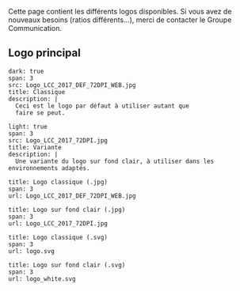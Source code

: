 Cette page contient les différents logos disponibles.
Si vous avez de nouveaux besoins (ratios différents…), merci de contacter le Groupe Communication.

## Logo principal

```image
dark: true
span: 3
src: Logo_LCC_2017_DEF_72DPI_WEB.jpg
title: Classique
description: |
  Ceci est le logo par défaut à utiliser autant que
  faire se peut.
```

```image
light: true
span: 3
src: Logo_LCC_2017_72DPI.jpg
title: Variante
description: |
  Une variante du logo sur fond clair, à utiliser dans les environnements adaptés.
```

```download
title: Logo classique (.jpg)
span: 3
url: Logo_LCC_2017_DEF_72DPI_WEB.jpg
```

```download
title: Logo sur fond clair (.jpg)
span: 3
url: Logo_LCC_2017_72DPI.jpg
```

```download
title: Logo classique (.svg)
span: 3
url: logo.svg
```

```download
title: Logo sur fond clair (.svg)
span: 3
url: logo_white.svg
```
